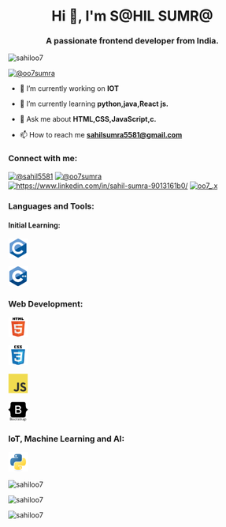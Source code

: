 <h1 align="center">Hi 👋, I'm S@HIL SUMR@</h1>
<h3 align="center">A passionate frontend developer from India.</h3>

<p align="left"> <img src="https://komarev.com/ghpvc/?username=sahiloo7&label=Profile%20views&color=0e75b6&style=flat" alt="sahiloo7" /> </p>

<p align="left"> <a href="https://twitter.com/@oo7sumra" target="blank"><img src="https://img.shields.io/twitter/follow/@oo7sumra?logo=twitter&style=for-the-badge" alt="@oo7sumra" /></a> </p>

- 🔭 I’m currently working on **IOT**

- 🌱 I’m currently learning **python,java,React js.**

- 💬 Ask me about **HTML,CSS,JavaScript,c.**

- 📫 How to reach me **sahilsumra5581@gmail.com**

<h3 align="left">Connect with me:</h3>
<p align="left">
<a href="https://codepen.io/@sahil5581" target="blank"><img align="center" src="https://raw.githubusercontent.com/rahuldkjain/github-profile-readme-generator/master/src/images/icons/Social/codepen.svg" alt="@sahil5581" height="30" width="40" /></a>
<a href="https://twitter.com/@oo7sumra" target="blank"><img align="center" src="https://raw.githubusercontent.com/rahuldkjain/github-profile-readme-generator/master/src/images/icons/Social/twitter.svg" alt="@oo7sumra" height="30" width="40" /></a>
<a href="https://linkedin.com/in/https://www.linkedin.com/in/sahil-sumra-9013161b0/" target="blank"><img align="center" src="https://raw.githubusercontent.com/rahuldkjain/github-profile-readme-generator/master/src/images/icons/Social/linked-in-alt.svg" alt="https://www.linkedin.com/in/sahil-sumra-9013161b0/" height="30" width="40" /></a>
<a href="https://instagram.com/oo7_.x" target="blank"><img align="center" src="https://raw.githubusercontent.com/rahuldkjain/github-profile-readme-generator/master/src/images/icons/Social/instagram.svg" alt="oo7_.x" height="30" width="40" /></a>
</p>

<h3 align="left">Languages and Tools:</h3>
<h4 align="left">Initial Learning:</h4>
<p align="left">

  <a href="https://www.cprogramming.com/" target="_blank" rel="noreferrer"> <img src="https://raw.githubusercontent.com/devicons/devicon/master/icons/c/c-original.svg" alt="c" width="40" height="40"/> </a>
 
   <a href="https://www.w3schools.com/cpp/" target="_blank" rel="noreferrer"> <img src="https://raw.githubusercontent.com/devicons/devicon/master/icons/cplusplus/cplusplus-original.svg" alt="cplusplus" width="40" height="40"/> </a> 
  
  <h3 align="left">Web Development:</h3>

 <a href="https://www.w3.org/html/" target="_blank" rel="noreferrer"> <img src="https://raw.githubusercontent.com/devicons/devicon/master/icons/html5/html5-original-wordmark.svg" alt="html5" width="40" height="40"/> </a>
  
   <a href="https://www.w3schools.com/css/" target="_blank" rel="noreferrer"> <img src="https://raw.githubusercontent.com/devicons/devicon/master/icons/css3/css3-original-wordmark.svg" alt="css3" width="40" height="40"/> </a>
  
   <a href="https://developer.mozilla.org/en-US/docs/Web/JavaScript" target="_blank" rel="noreferrer"> <img src="https://raw.githubusercontent.com/devicons/devicon/master/icons/javascript/javascript-original.svg" alt="javascript" width="40" height="40"/> </a>
   
   <a href="https://getbootstrap.com" target="_blank" rel="noreferrer"> <img src="https://raw.githubusercontent.com/devicons/devicon/master/icons/bootstrap/bootstrap-plain-wordmark.svg" alt="bootstrap" width="40" height="40"/> </a>
   
   <h3 align="left" >  IoT, Machine Learning and AI:</h3>
       
  <a href="https://www.python.org" target="_blank" rel="noreferrer"> <img src="https://raw.githubusercontent.com/devicons/devicon/master/icons/python/python-original.svg" alt="python" width="40" height="40"/> </a>

</p>

<p><img align="left" src="https://github-readme-stats.vercel.app/api/top-langs?username=sahiloo7&show_icons=true&locale=en&layout=compact" alt="sahiloo7" /></p>
<br>

<p>&nbsp;<img align="left" src="https://github-readme-stats.vercel.app/api?username=sahiloo7&show_icons=true&locale=en" alt="sahiloo7" /></p>

<p><img align="left" src="https://github-readme-streak-stats.herokuapp.com/?user=sahiloo7&" alt="sahiloo7" /></p>
